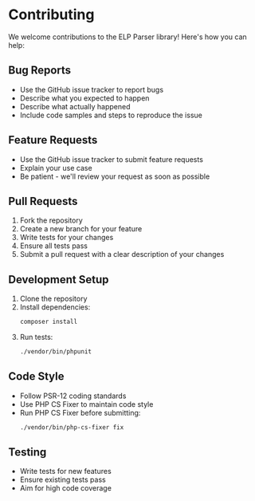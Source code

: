 # Contributing

We welcome contributions to the ELP Parser library! Here's how you can help:

## Bug Reports

- Use the GitHub issue tracker to report bugs
- Describe what you expected to happen
- Describe what actually happened
- Include code samples and steps to reproduce the issue

## Feature Requests

- Use the GitHub issue tracker to submit feature requests
- Explain your use case
- Be patient - we'll review your request as soon as possible

## Pull Requests

1. Fork the repository
2. Create a new branch for your feature
3. Write tests for your changes
4. Ensure all tests pass
5. Submit a pull request with a clear description of your changes

## Development Setup

1. Clone the repository
2. Install dependencies:
   ```bash
   composer install
   ```
3. Run tests:
   ```bash
   ./vendor/bin/phpunit
   ```

## Code Style

- Follow PSR-12 coding standards
- Use PHP CS Fixer to maintain code style
- Run PHP CS Fixer before submitting:
  ```bash
  ./vendor/bin/php-cs-fixer fix
  ```

## Testing

- Write tests for new features
- Ensure existing tests pass
- Aim for high code coverage
